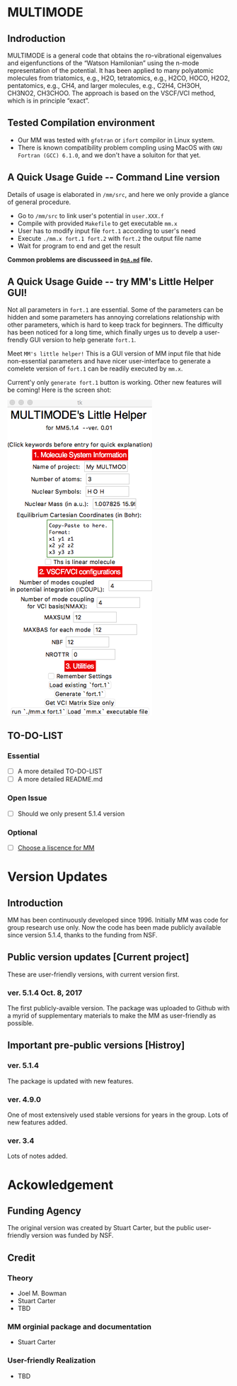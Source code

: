 # MULTIMODE

## Indroduction

MULTIMODE is a general code that obtains the ro-vibrational eigenvalues and eigenfunctions of the “Watson Hamilonian” using the n-mode representation of the potential.  It has been applied to many polyatomic molecules from triatomics, e.g.,  H2O, tetratomics, e.g., H2CO, HOCO, H2O2, pentatomics, e.g., CH4, and larger molecules, e.g., C2H4, CH3OH, CH3NO2, CH3CHOO.  The approach is based on the VSCF/VCI method, which is in principle “exact”.

## Tested Compilation environment
* Our MM was tested with `gfotran` or `ifort` compilor in Linux system. 
* There is known compatibility problem compling using MacOS with `GNU Fortran (GCC) 6.1.0`, and we don't have a soluiton for that yet.

## A Quick Usage Guide -- Command Line version
Details of usage is elaborated in `/mm/src`, and here we only provide a glance of general procedure.

* Go to `/mm/src` to link user's potential in `user.XXX.f`
* Compile with provided `Makefile` to get executable `mm.x`
* User has to modify input file `fort.1` according to user's need
* Execute `./mm.x fort.1 fort.2` with `fort.2` the output file name
* Wait for program to end and get the result

**Common problems are discusseed in [`QnA.md`](https://github.com/Kee-Wang/MULTIMODE/blob/master/QnA.md) file.**

## A Quick Usage Guide -- try MM's Little Helper GUI!
Not all parameters in `fort.1` are essential. Some of the parameters can be hidden and some parameters has annoying correlations relationship with other parameters, which is hard to keep track for beginners. The difficulty has been noticed for a long time, which finally urges us to develp a user-frendly GUI version to help generate `fort.1`.

Meet `MM's little helper!` This is a GUI version of MM input file that hide non-essential parameters and have nicer user-interface to generate a comelete version of `fort.1` can be readily executed by `mm.x`.

Current'y only `generate fort.1` button is working. Other new features will be coming! Here is the screen shot:

![Image of MM's little helper](https://github.com/Kee-Wang/MULTIMODE/blob/master/mmhelper/mm_helper_screen_shot.png)





## TO-DO-LIST
### Essential

- [ ] A more detailed TO-DO-LIST
- [ ] A more detailed README.md

### Open Issue

- [ ] Should we only present 5.1.4 version


### Optional

- [ ] [Choose a liscence for MM](https://choosealicense.com)


# Version Updates

## Introduction

MM has been continuously developed since 1996. Initially MM was code for group research use only. Now the code has been made publicly available since version 5.1.4, thanks to the funding from NSF.

## Public version updates [Current project]
These are user-friendly versions, with current version first.

### ver. 5.1.4 Oct. 8, 2017
The first publicly-avaible version. The package was uploaded to Github with a myrid of supplementary materials to make the MM as user-friendly as possible.


## Important pre-public versions [Histroy]

### ver. 5.1.4
The package is updated with new features.

### ver. 4.9.0
One of most extensively used stable versions for years in the group. Lots of new features added.

### ver. 3.4
Lots of notes added.




# Ackowledgement

## Funding Agency
The original version was created by Stuart Carter, but the public user-friendly version was funded by NSF.

## Credit

### Theory
* Joel M. Bowman
* Stuart Carter
* TBD

### MM orginial package and documentation
* Stuart Carter

### User-friendly Realization
* TBD
